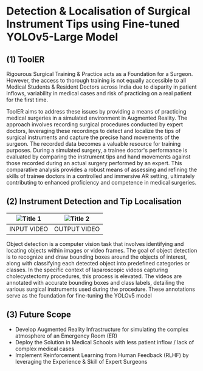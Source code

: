 # Detection & Localisation of Surgical Instrument Tips using Fine-tuned YOLOv5-Large Model 

## (1) ToolER 

Rigourous Surgical Training & Practice acts as a Foundation for a Surgeon. However, the access to thorough training is not equally accessible to all Medical Students & Resident Doctors across India due to disparity in patient inflows, variability in medical cases and risk of practicing on a real patient for the first time. 

ToolER aims to address these issues by providing a means of practicing medical surgeries in a simulated environment in Augmented Reality. The approach involves recording surgical procedures conducted by expert doctors, leveraging these recordings to detect and localize the tips of surgical instruments and capture the precise hand movements of the surgeon.
The recorded data becomes a valuable resource for training purposes. During a simulated surgery, a trainee doctor's performance is evaluated by comparing the instrument tips and hand movements against those recorded during an actual surgery performed by an expert. This comparative analysis provides a robust means of assessing and refining the skills of trainee doctors in a controlled and immersive AR setting, ultimately contributing to enhanced proficiency and competence in medical surgeries.

## (2) Instrument Detection and Tip Localisation

| ![Title 1](https://github.com/aneesh-sathe/toolER/assets/117112887/dea2fa94-6e0f-43c8-8dab-39553fd2423d) | ![Title 2](https://github.com/aneesh-sathe/toolER/assets/117112887/4a2cef54-6835-4955-9a8c-36e985650922) |
| --- | --- |
| INPUT VIDEO | OUTPUT VIDEO |

Object detection is a computer vision task that involves identifying and locating objects within images or video frames. The goal of object detection is to recognize and draw bounding boxes around the objects of interest, along with classifying each detected object into predefined categories or classes. In the specific context of laparoscopic videos capturing cholecystectomy procedures, this process is elevated. The videos are annotated with accurate bounding boxes and class labels, detailing the various surgical instruments used during the procedure. These annotations serve as the foundation for fine-tuning the YOLOv5 model

## (3) Future Scope 
- Develop Augmented Reality Infrastructure for simulating the complex atmosphere of an Emergency Room (ER)
- Deploy the Solution in Medical Schools with less patient inflow / lack of complex medical cases
- Implement Reinforcement Learning from Human Feedback (RLHF) by leveraging the Experience & Skill of Expert Surgeons
